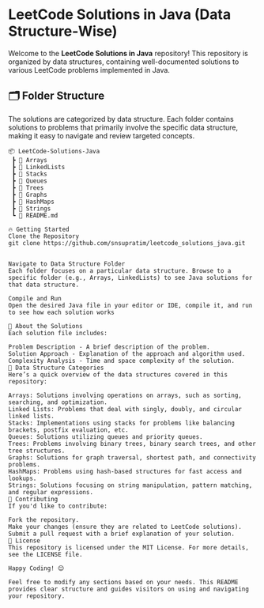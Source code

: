 # LeetCode Solutions in Java (Data Structure-Wise)

Welcome to the **LeetCode Solutions in Java** repository! This repository is organized by data structures, containing well-documented solutions to various LeetCode problems implemented in Java.

## 🗂️ Folder Structure

The solutions are categorized by data structure. Each folder contains solutions to problems that primarily involve the specific data structure, making it easy to navigate and review targeted concepts.

```plaintext
📦 LeetCode-Solutions-Java
 ┣ 📂 Arrays
 ┣ 📂 LinkedLists
 ┣ 📂 Stacks
 ┣ 📂 Queues
 ┣ 📂 Trees
 ┣ 📂 Graphs
 ┣ 📂 HashMaps
 ┣ 📂 Strings
 ┗ 📜 README.md

🔥 Getting Started
Clone the Repository
git clone https://github.com/snsupratim/leetcode_solutions_java.git


Navigate to Data Structure Folder
Each folder focuses on a particular data structure. Browse to a specific folder (e.g., Arrays, LinkedLists) to see Java solutions for that data structure.

Compile and Run
Open the desired Java file in your editor or IDE, compile it, and run to see how each solution works

📖 About the Solutions
Each solution file includes:

Problem Description - A brief description of the problem.
Solution Approach - Explanation of the approach and algorithm used.
Complexity Analysis - Time and space complexity of the solution.
📂 Data Structure Categories
Here’s a quick overview of the data structures covered in this repository:

Arrays: Solutions involving operations on arrays, such as sorting, searching, and optimization.
Linked Lists: Problems that deal with singly, doubly, and circular linked lists.
Stacks: Implementations using stacks for problems like balancing brackets, postfix evaluation, etc.
Queues: Solutions utilizing queues and priority queues.
Trees: Problems involving binary trees, binary search trees, and other tree structures.
Graphs: Solutions for graph traversal, shortest path, and connectivity problems.
HashMaps: Problems using hash-based structures for fast access and lookups.
Strings: Solutions focusing on string manipulation, pattern matching, and regular expressions.
🤝 Contributing
If you'd like to contribute:

Fork the repository.
Make your changes (ensure they are related to LeetCode solutions).
Submit a pull request with a brief explanation of your solution.
📜 License
This repository is licensed under the MIT License. For more details, see the LICENSE file.

Happy Coding! 😊

Feel free to modify any sections based on your needs. This README provides clear structure and guides visitors on using and navigating your repository.
```
